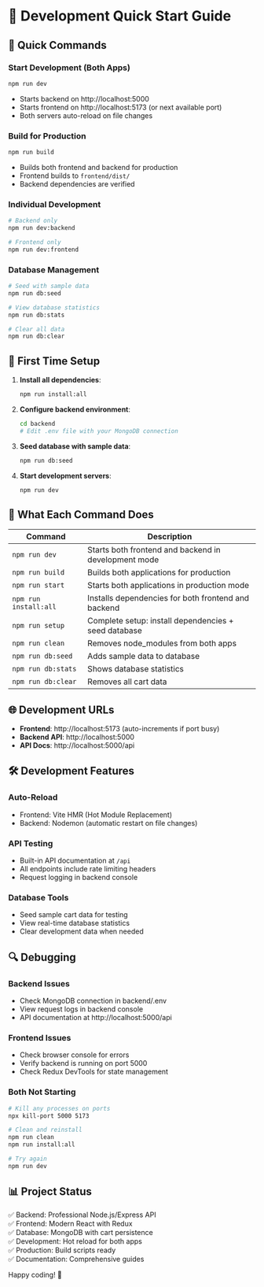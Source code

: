 # 🚀 Development Quick Start Guide

## 🎯 Quick Commands

### Start Development (Both Apps)
```bash
npm run dev
```
- Starts backend on http://localhost:5000
- Starts frontend on http://localhost:5173 (or next available port)
- Both servers auto-reload on file changes

### Build for Production
```bash
npm run build
```
- Builds both frontend and backend for production
- Frontend builds to `frontend/dist/`
- Backend dependencies are verified

### Individual Development
```bash
# Backend only
npm run dev:backend

# Frontend only  
npm run dev:frontend
```

### Database Management
```bash
# Seed with sample data
npm run db:seed

# View database statistics
npm run db:stats

# Clear all data
npm run db:clear
```

## 🔧 First Time Setup

1. **Install all dependencies**:
   ```bash
   npm run install:all
   ```

2. **Configure backend environment**:
   ```bash
   cd backend
   # Edit .env file with your MongoDB connection
   ```

3. **Seed database with sample data**:
   ```bash
   npm run db:seed
   ```

4. **Start development servers**:
   ```bash
   npm run dev
   ```

## 📁 What Each Command Does

| Command | Description |
|---------|-------------|
| `npm run dev` | Starts both frontend and backend in development mode |
| `npm run build` | Builds both applications for production |
| `npm run start` | Starts both applications in production mode |
| `npm run install:all` | Installs dependencies for both frontend and backend |
| `npm run setup` | Complete setup: install dependencies + seed database |
| `npm run clean` | Removes node_modules from both apps |
| `npm run db:seed` | Adds sample data to database |
| `npm run db:stats` | Shows database statistics |
| `npm run db:clear` | Removes all cart data |

## 🌐 Development URLs

- **Frontend**: http://localhost:5173 (auto-increments if port busy)
- **Backend API**: http://localhost:5000
- **API Docs**: http://localhost:5000/api

## 🛠️ Development Features

### Auto-Reload
- Frontend: Vite HMR (Hot Module Replacement)
- Backend: Nodemon (automatic restart on file changes)

### API Testing
- Built-in API documentation at `/api`
- All endpoints include rate limiting headers
- Request logging in backend console

### Database Tools
- Seed sample cart data for testing
- View real-time database statistics
- Clear development data when needed

## 🔍 Debugging

### Backend Issues
- Check MongoDB connection in backend/.env
- View request logs in backend console
- API documentation at http://localhost:5000/api

### Frontend Issues  
- Check browser console for errors
- Verify backend is running on port 5000
- Check Redux DevTools for state management

### Both Not Starting
```bash
# Kill any processes on ports
npx kill-port 5000 5173

# Clean and reinstall
npm run clean
npm run install:all

# Try again
npm run dev
```

## 📊 Project Status

✅ Backend: Professional Node.js/Express API  
✅ Frontend: Modern React with Redux  
✅ Database: MongoDB with cart persistence  
✅ Development: Hot reload for both apps  
✅ Production: Build scripts ready  
✅ Documentation: Comprehensive guides  

Happy coding! 🎉
